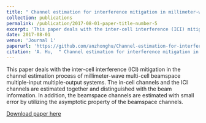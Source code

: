 ```yaml
---
title: " Channel estimation for interference mitigation in millimeter-wave multi-cell beamspace MIMO systems"
collection: publications
permalink: /publication/2017-08-01-paper-title-number-5
excerpt: 'This paper deals with the inter-cell interference (ICI) mitigation in the channel estimation process of millimeter-wave multi-cell beamspace multiple-input multiple-output systems. The in-cell channels and the ICI channels are estimated together and distinguished with the beam information. In addition, the beamspace channels are estimated with small error by utilizing the asymptotic property of the beamspace channels.'
date: 2017-08-01
venue: 'Journal 1'
paperurl: 'https://github.com/anzhonghu/Channel-estimation-for-interference-mitigation-in-millimeter-wave-multi-cell-beamspace-MIMO-systems'
citation: 'A. Hu,  " Channel estimation for interference mitigation in millimeter-wave multi-cell beamspace MIMO systems," <i>J. Commun.  Networks</i>, vol. 19, no. 4, pp. 371-382, Aug. 2017.'
---
```

This paper deals with the inter-cell interference (ICI) mitigation in the channel estimation process of millimeter-wave multi-cell beamspace multiple-input multiple-output systems. The in-cell channels and the ICI channels are estimated together and distinguished with the beam information. In addition, the beamspace channels are estimated with small error by utilizing the asymptotic property of the beamspace channels.

[Download paper here](https://github.com/anzhonghu/Channel-estimation-for-interference-mitigation-in-millimeter-wave-multi-cell-beamspace-MIMO-systems)
